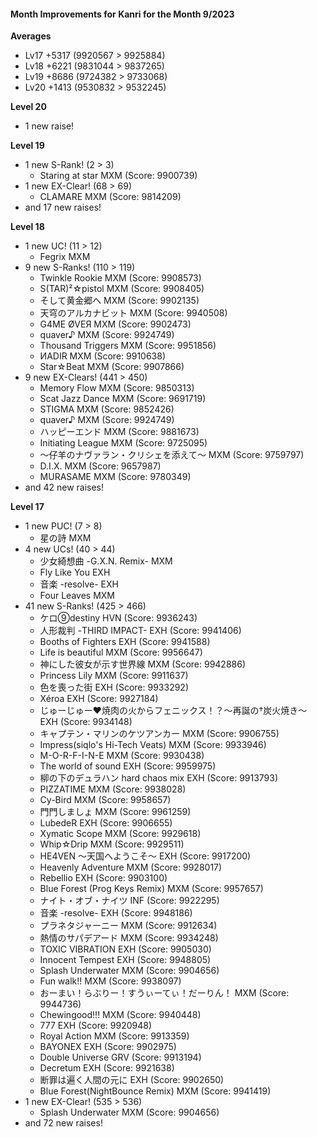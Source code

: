 #### Month Improvements for Kanri for the Month 9/2023

__Averages__
- Lv17	+5317		(9920567 > 9925884)
- Lv18	+6221		(9831044 > 9837265)
- Lv19	+8686		(9724382 > 9733068)
- Lv20	+1413		(9530832 > 9532245)

__Level 20__
- 1 new raise!

__Level 19__
- 1 new S-Rank! (2 > 3)
	- Staring at star MXM (Score: 9900739)
- 1 new EX-Clear! (68 > 69)
	- CLAMARE MXM (Score: 9814209)
- and 17 new raises!

__Level 18__
- 1 new UC! (11 > 12)
	- Fegrix MXM
- 9 new S-Ranks! (110 > 119)
	- Twinkle Rookie MXM (Score: 9908573)
	- S(TAR)²☆pistol MXM (Score: 9908405)
	- そして黄金郷へ MXM (Score: 9902135)
	- 天穹のアルカナビット MXM (Score: 9940508)
	- G4ME ØVEЯ MXM (Score: 9902473)
	- quaver♪ MXM (Score: 9924749)
	- Thousand Triggers MXM (Score: 9951856)
	- ИADIR MXM (Score: 9910638)
	- Star☆Beat MXM (Score: 9907866)
- 9 new EX-Clears! (441 > 450)
	- Memory Flow MXM (Score: 9850313)
	- Scat Jazz Dance MXM (Score: 9691719)
	- STIGMA MXM (Score: 9852426)
	- quaver♪ MXM (Score: 9924749)
	- ハッピーエンド MXM (Score: 9881673)
	- Initiating League MXM (Score: 9725095)
	- ～仔羊のナヴァラン・クリシェを添えて～ MXM (Score: 9759797)
	- D.I.X. MXM (Score: 9657987)
	- MURASAME MXM (Score: 9780349)
- and 42 new raises!

__Level 17__
- 1 new PUC! (7 > 8)
	- 星の詩 MXM
- 4 new UCs! (40 > 44)
	- 少女綺想曲 -G.X.N. Remix- MXM
	- Fly Like You EXH
	- 音楽 -resolve- EXH
	- Four Leaves MXM
- 41 new S-Ranks! (425 > 466)
	- ケロ⑨destiny HVN (Score: 9936243)
	- 人形裁判 -THIRD IMPACT- EXH (Score: 9941406)
	- Booths of Fighters EXH (Score: 9941588)
	- Life is beautiful MXM (Score: 9956647)
	- 神にした彼女が示す世界線 MXM (Score: 9942886)
	- Princess Lily MXM (Score: 9911637)
	- 色を喪った街 EXH (Score: 9933292)
	- Xéroa EXH (Score: 9927184)
	- じゅーじゅー♥焼肉の火からフェニックス！？～再誕の†炭火焼き～ EXH (Score: 9934148)
	- キャプテン・マリンのケツアンカー MXM (Score: 9906755)
	- Impress(siqlo's Hi-Tech Veats) MXM (Score: 9933946)
	- M-O-R-F-I-N-E MXM (Score: 9930438)
	- The world of sound EXH (Score: 9959975)
	- 柳の下のデュラハン hard chaos mix EXH (Score: 9913793)
	- PIZZATIME MXM (Score: 9938028)
	- Cy-Bird MXM (Score: 9958657)
	- 門門しましょ MXM (Score: 9961259)
	- LubedeR EXH (Score: 9906655)
	- Xymatic Scope MXM (Score: 9929618)
	- Whip☆Drip MXM (Score: 9929511)
	- HE4VEN ～天国へようこそ～ EXH (Score: 9917200)
	- Heavenly Adventure MXM (Score: 9928017)
	- Rebellio EXH (Score: 9903100)
	- Blue Forest (Prog Keys Remix) MXM (Score: 9957657)
	- ナイト・オブ・ナイツ INF (Score: 9922295)
	- 音楽 -resolve- EXH (Score: 9948186)
	- プラネタジャーニー MXM (Score: 9912634)
	- 熱情のサパデアード MXM (Score: 9934248)
	- TOXIC VIBRATION EXH (Score: 9905030)
	- Innocent Tempest EXH (Score: 9948805)
	- Splash Underwater MXM (Score: 9904656)
	- Fun walk!! MXM (Score: 9938097)
	- おーまい！らぶりー！すうぃーてぃ！だーりん！ MXM (Score: 9944736)
	- Chewingood!!! MXM (Score: 9940448)
	- 777 EXH (Score: 9920948)
	- Royal Action MXM (Score: 9913359)
	- BAYONEX EXH (Score: 9902975)
	- Double Universe GRV (Score: 9913194)
	- Decretum EXH (Score: 9921638)
	- 断罪は遍く人間の元に EXH (Score: 9902650)
	- Blue Forest(NightBounce Remix) MXM (Score: 9941419)
- 1 new EX-Clear! (535 > 536)
	- Splash Underwater MXM (Score: 9904656)
- and 72 new raises!
